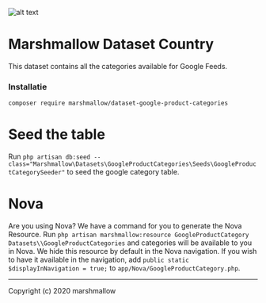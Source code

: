 ![alt text](https://cdn.marshmallow-office.com/media/images/logo/marshmallow.transparent.red.png "marshmallow.")

# Marshmallow Dataset Country
This dataset contains all the categories available for Google Feeds.

### Installatie
```
composer require marshmallow/dataset-google-product-categories
```
# Seed the table
Run `php artisan db:seed --class="Marshmallow\Datasets\GoogleProductCategories\Seeds\GoogleProductCategorySeeder"` to seed the google category table.

# Nova
Are you using Nova? We have a command for you to generate the Nova Resource. Run `php artisan marshmallow:resource GoogleProductCategory Datasets\\GoogleProductCategories` and categories will be available to you in Nova. We hide this resource by default in the Nova navigation. If you wish to have it available in the navigation, add `public static $displayInNavigation = true;` to `app/Nova/GoogleProductCategory.php`.


- - -

Copyright (c) 2020 marshmallow
